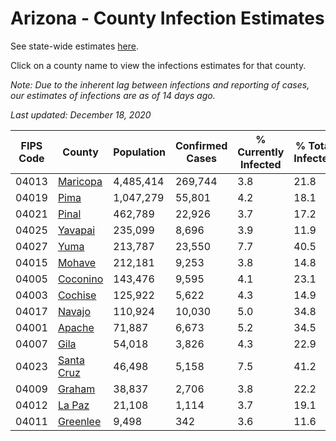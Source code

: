 # Arizona - County Infection Estimates

See state-wide estimates [here](/infections/us-az).

Click on a county name to view the infections estimates for that county.

*Note: Due to the inherent lag between infections and reporting of cases, our estimates of infections are as of 14 days ago.*

*Last updated: December 18, 2020*

|   FIPS Code |                   County |   Population |   Confirmed Cases |   % Currently Infected |   % Total Infected |
|-------------|--------------------------|--------------|-------------------|------------------------|--------------------|
|       04013 |     [Maricopa](maricopa) |    4,485,414 |           269,744 |                    3.8 |               21.8 |
|       04019 |             [Pima](pima) |    1,047,279 |            55,801 |                    4.2 |               18.1 |
|       04021 |           [Pinal](pinal) |      462,789 |            22,926 |                    3.7 |               17.2 |
|       04025 |       [Yavapai](yavapai) |      235,099 |             8,696 |                    3.9 |               11.9 |
|       04027 |             [Yuma](yuma) |      213,787 |            23,550 |                    7.7 |               40.5 |
|       04015 |         [Mohave](mohave) |      212,181 |             9,253 |                    3.8 |               14.8 |
|       04005 |     [Coconino](coconino) |      143,476 |             9,595 |                    4.1 |               23.1 |
|       04003 |       [Cochise](cochise) |      125,922 |             5,622 |                    4.3 |               14.9 |
|       04017 |         [Navajo](navajo) |      110,924 |            10,030 |                    5.0 |               34.8 |
|       04001 |         [Apache](apache) |       71,887 |             6,673 |                    5.2 |               34.5 |
|       04007 |             [Gila](gila) |       54,018 |             3,826 |                    4.3 |               22.9 |
|       04023 | [Santa Cruz](santa-cruz) |       46,498 |             5,158 |                    7.5 |               41.2 |
|       04009 |         [Graham](graham) |       38,837 |             2,706 |                    3.8 |               22.2 |
|       04012 |         [La Paz](la-paz) |       21,108 |             1,114 |                    3.7 |               19.1 |
|       04011 |     [Greenlee](greenlee) |        9,498 |               342 |                    3.6 |               11.6 |